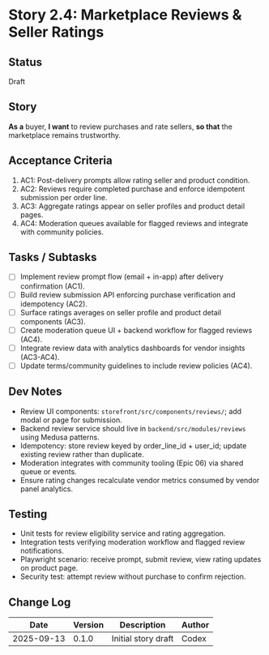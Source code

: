 # Story 2.4: Marketplace Reviews & Seller Ratings

## Status
Draft

## Story
**As a** buyer,
**I want** to review purchases and rate sellers,
**so that** the marketplace remains trustworthy.

## Acceptance Criteria
1. AC1: Post-delivery prompts allow rating seller and product condition.
2. AC2: Reviews require completed purchase and enforce idempotent submission per order line.
3. AC3: Aggregate ratings appear on seller profiles and product detail pages.
4. AC4: Moderation queues available for flagged reviews and integrate with community policies.

## Tasks / Subtasks
- [ ] Implement review prompt flow (email + in-app) after delivery confirmation (AC1).
- [ ] Build review submission API enforcing purchase verification and idempotency (AC2).
- [ ] Surface ratings averages on seller profile and product detail components (AC3).
- [ ] Create moderation queue UI + backend workflow for flagged reviews (AC4).
- [ ] Integrate review data with analytics dashboards for vendor insights (AC3-AC4).
- [ ] Update terms/community guidelines to include review policies (AC4).

## Dev Notes
- Review UI components: `storefront/src/components/reviews/`; add modal or page for submission.
- Backend review service should live in `backend/src/modules/reviews` using Medusa patterns.
- Idempotency: store review keyed by order_line_id + user_id; update existing review rather than duplicate.
- Moderation integrates with community tooling (Epic 06) via shared queue or events.
- Ensure rating changes recalculate vendor metrics consumed by vendor panel analytics.

## Testing
- Unit tests for review eligibility service and rating aggregation.
- Integration tests verifying moderation workflow and flagged review notifications.
- Playwright scenario: receive prompt, submit review, view rating updates on product page.
- Security test: attempt review without purchase to confirm rejection.

## Change Log
| Date       | Version | Description              | Author |
|------------|---------|--------------------------|--------|
| 2025-09-13 | 0.1.0   | Initial story draft      | Codex  |
